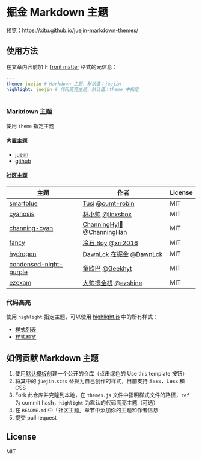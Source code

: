 # 掘金 Markdown 主题

预览：https://xitu.github.io/juejin-markdown-themes/

## 使用方法

在文章内容前加上 [front matter](https://jekyllrb.com/docs/front-matter/) 格式的元信息：

```yaml
---
theme: juejin # Markdown 主题，默认值：juejin
highlight: juejin # 代码高亮主题，默认值：theme 中指定
---

```

### Markdown 主题

使用 `theme` 指定主题

#### 内置主题

- [juejin](https://github.com/xitu/juejin-markdown-theme-default)
- [github](https://github.com/sindresorhus/github-markdown-css)

#### 社区主题

| 主题 | 作者 | License |
| --- | --- | --- |
| [smartblue](https://github.com/cumt-robin/juejin-markdown-theme-smart-blue) | [Tusi](https://juejin.im/user/2752832847753085) [@cumt-robin](https://github.com/cumt-robin) | MIT |
| [cyanosis](https://github.com/linxsbox/juejin-markdown-theme-cyanosis) | [林小帅](https://juejin.im/user/3175045313873943) [@linxsbox](https://github.com/linxsbox) | MIT |
| [channing-cyan](https://github.com/ChanningHan/juejin-markdown-theme-channing-cyan) | [ChanningHyl🙌](https://juejin.im/user/2101921963839678) [@ChanningHan](https://github.com/ChanningHan) | MIT |
| [fancy](https://github.com/xrr2016/juejin-markdown-theme-fancy) | [冷石 Boy](https://juejin.im/user/835284564445415) [@xrr2016](https://github.com/xrr2016) | MIT |
| [hydrogen](https://github.com/DawnLck/juejin-markdown-theme-hydrogen) | [DawnLck 在掘金](https://juejin.im/user/1028798614345032) [@DawnLck](https://github.com/DawnLck) | MIT |
| [condensed-night-purple](https://github.com/Geekhyt/juejin-markdown-themes) | [童欧巴](https://juejin.im/user/3491704662669469) [@Geekhyt](https://github.com/Geekhyt) | MIT |
| [ezexam](https://github.com/ezshine/juejin-markdown-theme-ezexam) | [大帅搞全栈](https://juejin.im/user/2955079655898093) [@ezshine](https://github.com/ezshine) | MIT |

### 代码高亮

使用 `highlight` 指定主题，可以使用 [highlight.js](https://github.com/highlightjs/highlight.js) 中的所有样式：

- [样式列表](https://github.com/highlightjs/highlight.js/tree/master/src/styles)
- [样式预览](https://highlightjs.org/static/demo/)

## 如何贡献 Markdown 主题

1. 使用[默认模板](https://github.com/xitu/juejin-markdown-theme-default)创建一个公开的仓库（点击绿色的 Use this template 按钮）
2. 将其中的 `juejin.scss` 替换为自己创作的样式，目前支持 Sass，Less 和 CSS
3. Fork 此仓库并克隆到本地，在 `themes.js` 文件中指明样式文件的路径，`ref` 为 commit hash，`highlight` 为默认的代码高亮主题（可选）
4. 在 `README.md` 中「社区主题」章节中添加你的主题和作者信息
5. 提交 pull request

## License

MIT
